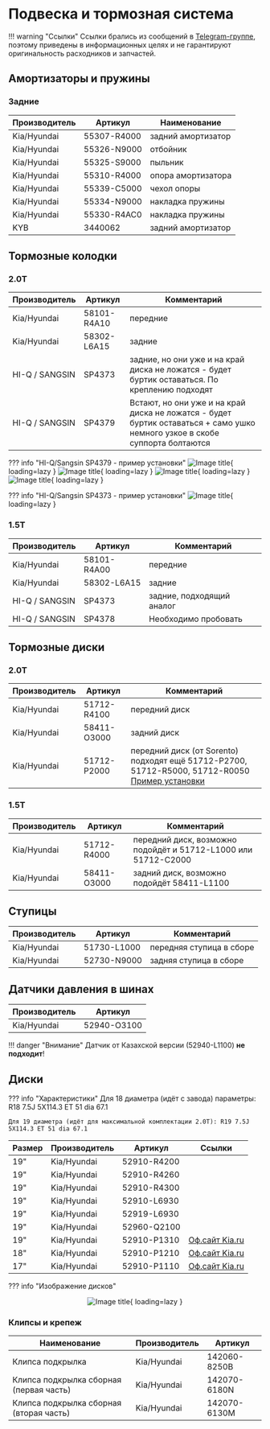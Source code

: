# Подвеска и тормозная система

!!! warning "Ссылки"
    Ссылки брались из сообщений в [Telegram-группе](https://t.me/Kia_Sportage_5_Turbo), поэтому приведены в информационных целях и не гарантируют оригинальность расходников и запчастей.

## Амортизаторы и пружины
### Задние
| Производитель | Артикул | Наименование |
|---|---| --- |
| Kia/Hyundai | 55307-R4000 | задний амортизатор |
| Kia/Hyundai | 55326-N9000 | отбойник |
| Kia/Hyundai | 55325-S9000 | пыльник |
| Kia/Hyundai | 55310-R4000 | опора амортизатора  |
| Kia/Hyundai | 55339-C5000 | чехол опоры |
| Kia/Hyundai | 55334-N9000 | накладка пружины |
| Kia/Hyundai | 55330-R4AC0 | накладка пружины |
| KYB | 3440062 | задний амортизатор|

## Тормозные колодки
### 2.0T
| Производитель | Артикул | Комментарий |
|---|---|---|
| Kia/Hyundai | 58101-R4A10 | передние  |
| Kia/Hyundai | 58302-L6A15 | задние |
| HI-Q / SANGSIN | SP4373 | задние, но они уже и на край диска не ложатся - будет буртик оставаться. По креплению подходят |
| HI-Q / SANGSIN | SP4379 | Встают, но они уже и на край диска не ложатся - будет буртик оставаться + само ушко немного узкое в скобе суппорта болтаются |

??? info "HI-Q/Sangsin SP4379 - пример установки"
    ![Image title](../images/HI-Q_SANGSIN_SP4379-1.jpg){ loading=lazy }
    ![Image title](../images/HI-Q_SANGSIN_SP4379-2.jpg){ loading=lazy }
    ![Image title](../images/SP4379_1.jpg){ loading=lazy }
    ![Image title](../images/SP4379_2.jpg){ loading=lazy }

??? info "HI-Q/Sangsin SP4373 - пример установки"
    ![Image title](../images/SP4373.jpg){ loading=lazy }

### 1.5T
| Производитель | Артикул | Комментарий |
|---|---|---|
| Kia/Hyundai | 58101-R4A00 | передние  |
| Kia/Hyundai | 58302-L6A15 | задние |
| HI-Q / SANGSIN | SP4373 | задние, подходящий аналог |
| HI-Q / SANGSIN | SP4378 | Необходимо пробовать|

## Тормозные диски
### 2.0T
| Производитель | Артикул | Комментарий |
|---|---|---|
| Kia/Hyundai | 51712-R4100 | передний диск  |
| Kia/Hyundai | 58411-O3000 | задний диск  |
| Kia/Hyundai | 51712-P2000 | передний диск (от Sorento) подходят ещё 51712-P2700, 51712-R5000, 51712-R0050 [Пример установки](https://t.me/Kia_Sportage_5_Turbo/36156/101242?single) |

### 1.5T
| Производитель | Артикул | Комментарий |
|---|---|---|
| Kia/Hyundai | 51712-R4000 | передний диск, возможно подойдёт и 51712-L1000 или 51712-C2000 |
| Kia/Hyundai | 58411-O3000 | задний диск, возможно подойдёт 58411-L1100 |

## Ступицы

| Производитель | Артикул | Комментарий |
|---|---|---|
| Kia/Hyundai | 51730-L1000 | передняя ступица в сборе  |
| Kia/Hyundai | 52730-N9000 | задняя ступица в сборе  |

## Датчики давления в шинах

| Производитель | Артикул |
|---|---|
| Kia/Hyundai | 52940-O3100 |

!!! danger "Внимание"
    Датчик от Казахской версии (52940-L1100) **не подходит**!

## Диски
??? info "Характеристики"
    Для 18 диаметра (идёт с завода) параметры: R18 7.5J 5X114.3 ET 51 dia 67.1
    
    Для 19 диаметра (идёт для максимальной комплектации 2.0T): R19 7.5J 5X114.3 ET 51 dia 67.1


|Размер | Производитель | Артикул | Ссылки |
|---|---|---| --- |
| 19" | Kia/Hyundai | 52910-R4200 |
| 19" | Kia/Hyundai | 52910-R4260 |
| 19" | Kia/Hyundai | 52910-R4300 |
| 19" | Kia/Hyundai | 52910-L6930 |
| 19" | Kia/Hyundai | 52919-L6930 |
| 19" | Kia/Hyundai | 52960-Q2100 |
| 19" | Kia/Hyundai | 52910-P1310 | [Оф.сайт Kia.ru](https://www.kia.ru/service/accessories/52910P1310/) |
| 18" | Kia/Hyundai | 52910-P1210 | [Оф.сайт Kia.ru](https://www.kia.ru/service/accessories/52910P1210/) |
| 17" | Kia/Hyundai | 52910-P1110 | [Оф.сайт Kia.ru](https://www.kia.ru/service/accessories/52910P1110/) |


??? info "Изображение дисков"
    <center>![Image title](../images/disks.jpg){ loading=lazy }</center>


### Клипсы и крепеж

| Наименование | Производитель | Артикул |
|---|---|---|
| Клипса подкрылка | Kia/Hyundai | 142060-8250B |
| Клипса подкрылка сборная (первая часть) | Kia/Hyundai | 142070-6180N |
| Клипса подкрылка сборная (вторая часть) | Kia/Hyundai | 142070-6130M |


